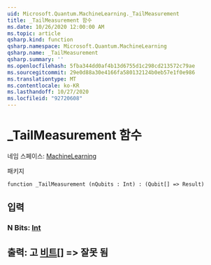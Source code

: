 ```yaml
---
uid: Microsoft.Quantum.MachineLearning._TailMeasurement
title: _TailMeasurement 함수
ms.date: 10/26/2020 12:00:00 AM
ms.topic: article
qsharp.kind: function
qsharp.namespace: Microsoft.Quantum.MachineLearning
qsharp.name: _TailMeasurement
qsharp.summary: ''
ms.openlocfilehash: 5fba344dd0af4b13d6755d1c298cd213572c79ae
ms.sourcegitcommit: 29e0d88a30e4166fa580132124b0eb57e1f0e986
ms.translationtype: MT
ms.contentlocale: ko-KR
ms.lasthandoff: 10/27/2020
ms.locfileid: "92720608"
---
```

# <a name="_tailmeasurement-function"></a>_TailMeasurement 함수

네임 스페이스: [MachineLearning](xref:Microsoft.Quantum.MachineLearning)

패키지 [](https://nuget.org/packages/)




```qsharp
function _TailMeasurement (nQubits : Int) : (Qubit[] => Result)
```


## <a name="input"></a>입력

### <a name="nqubits--int"></a>N Bits: [Int](xref:microsoft.quantum.lang-ref.int)





## <a name="output--qubit--__invalidresult__"></a>출력: 고 [비트](xref:microsoft.quantum.lang-ref.qubit)[] => __잘못 <Result> 됨__ 

